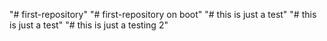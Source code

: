 "# first-repository" 
"# first-repository on boot" 
"# this is just a test" 
"# this is just a test" 
"# this is just a testing 2" 
